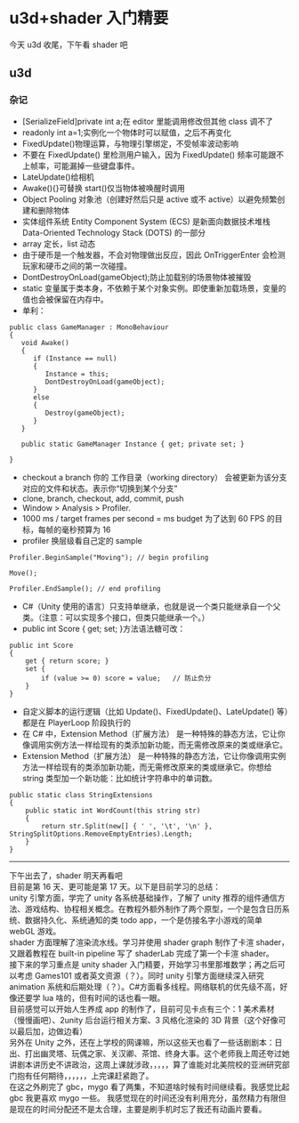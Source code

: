 # u3d+shader 入门精要

今天 u3d 收尾，下午看 shader 吧

## u3d

### 杂记

- [SerializeField]private int a;在 editor 里能调用修改但其他 class 调不了
- readonly int a=1;实例化一个物体时可以赋值，之后不再变化
- FixedUpdate()物理运算，与物理引擎绑定，不受帧率波动影响
- 不要在 FixedUpdate() 里检测用户输入，因为 FixedUpdate() 频率可能跟不上帧率，可能漏掉一些键盘事件。
- LateUpdate()给相机
- Awake(){}可替换 start()仅当物体被唤醒时调用
- Object Pooling 对象池（创建好然后只是 active 或不 active）以避免频繁创建和删除物体
- 实体组件系统 Entity Component System (ECS) 是新面向数据技术堆栈 Data-Oriented Technology Stack (DOTS) 的一部分
- array 定长，list 动态
- 由于硬币是一个触发器，不会对物理做出反应，因此 OnTriggerEnter 会检测玩家和硬币之间的第一次碰撞。
- DontDestroyOnLoad(gameObject);防止加载别的场景物体被摧毁
- static 变量属于类本身，不依赖于某个对象实例。即使重新加载场景，变量的值也会被保留在内存中。
- 单利：

```
public class GameManager : MonoBehaviour
{
   void Awake()
   {
      if (Instance == null)
      {
         Instance = this;
         DontDestroyOnLoad(gameObject);
      }
      else
      {
         Destroy(gameObject);
      }
   }

   public static GameManager Instance { get; private set; }

}
```

- checkout a branch 你的 工作目录（working directory） 会被更新为该分支对应的文件和状态。表示你“切换到某个分支”
- clone, branch, checkout, add, commit, push
- Window > Analysis > Profiler.
- 1000 ms / target frames per second = ms budget 为了达到 60 FPS 的目标，每帧的毫秒预算为 16
- profiler 换层级看自己定的 sample

```
Profiler.BeginSample("Moving"); // begin profiling

Move();

Profiler.EndSample(); // end profiling
```

- C#（Unity 使用的语言）只支持单继承，也就是说一个类只能继承自一个父类。（注意：可以实现多个接口，但类只能继承一个。）
- public int Score { get; set; }方法语法糖可改：

```
public int Score
{
    get { return score; }
    set {
        if (value >= 0) score = value;   // 防止负分
    }
}
```

- 自定义脚本的运行逻辑（比如 Update()、FixedUpdate()、LateUpdate() 等）都是在 PlayerLoop 阶段执行的
- 在 C# 中，Extension Method（扩展方法） 是一种特殊的静态方法，它让你像调用实例方法一样给现有的类添加新功能，而无需修改原来的类或继承它。
- Extension Method（扩展方法） 是一种特殊的静态方法，它让你像调用实例方法一样给现有的类添加新功能，而无需修改原来的类或继承它。你想给 string 类型加一个新功能：比如统计字符串中的单词数。

```
public static class StringExtensions
{
    public static int WordCount(this string str)
    {
        return str.Split(new[] { ' ', '\t', '\n' }, StringSplitOptions.RemoveEmptyEntries).Length;
    }
}

```

---

下午出去了，shader 明天再看吧  
目前是第 16 天、更可能是第 17 天。以下是目前学习的总结：  
unity 引擎方面，学完了 unity 各系统基础操作，了解了 unity 推荐的组件通信方法、游戏结构、协程相关概念。在教程外额外制作了两个原型，一个是包含日历系统、数据持久化、系统通知的类 todo app，一个是仿接名字小游戏的简单 webGL 游戏。  
shader 方面理解了渲染流水线。学习并使用 shader graph 制作了卡渲 shader，又跟着教程在 built-in pipeline 写了 shaderLab 完成了第一个卡渲 shader。  
接下来的学习重点是 unity shader 入门精要，开始学习书里那堆数学；再之后可以考虑 Games101 或者英文资源（？）。同时 unity 引擎方面继续深入研究 animation 系统和后期处理（？）。C#方面看多线程。网络联机的优先级不高，好像还要学 lua 啥的，但有时间的话也看一眼。  
目前感觉可以开始人生养成 app 的制作了，目前可见卡点有三个：1 美术素材（慢慢画吧）、2unity 后台运行相关方案、3 风格化渲染的 3D 背景（这个好像可以最后加，边做边看）  
另外在 Unity 之外，还在上学校的网课嘛，所以这些天也看了一些话剧剧本：日出、打出幽灵塔、玩偶之家、关汉卿、茶馆、终身大事。这个老师我上周还夸过她讲剧本讲历史不讲政治，这周上课就涉政，，，，，算了谁能对北美院校的亚洲研究部门抱有任何期待，，，，，，上完课赶紧跑了。  
在这之外刷完了 gbc，mygo 看了两集，不知道啥时候有时间继续看。我感觉比起 gbc 我更喜欢 mygo 一些。
我感觉现在的时间还没有利用充分，虽然精力有限但是现在的时间分配还不是太合理，主要是刷手机时忘了我还有动画片要看。

